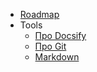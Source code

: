 * [Roadmap](/)
* Tools
  * [Про Docsify](/tools/docsify.md)
  * [Про Git](/tools/git.md)
  * [Markdown](/tools/markdown.md)
